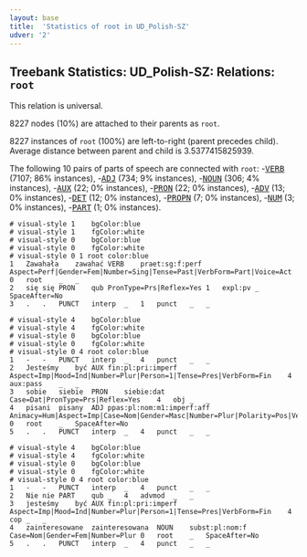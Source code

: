 ```yaml
---
layout: base
title:  'Statistics of root in UD_Polish-SZ'
udver: '2'
---
```


## Treebank Statistics: UD_Polish-SZ: Relations: `root`

This relation is universal.

8227 nodes (10%) are attached to their parents as `root`.

8227 instances of `root` (100%) are left-to-right (parent precedes child).
Average distance between parent and child is 3.5377415825939.

The following 10 pairs of parts of speech are connected with `root`: -<tt><a href="pl_sz-pos-VERB.html">VERB</a></tt> (7107; 86% instances), -<tt><a href="pl_sz-pos-ADJ.html">ADJ</a></tt> (734; 9% instances), -<tt><a href="pl_sz-pos-NOUN.html">NOUN</a></tt> (306; 4% instances), -<tt><a href="pl_sz-pos-AUX.html">AUX</a></tt> (22; 0% instances), -<tt><a href="pl_sz-pos-PRON.html">PRON</a></tt> (22; 0% instances), -<tt><a href="pl_sz-pos-ADV.html">ADV</a></tt> (13; 0% instances), -<tt><a href="pl_sz-pos-DET.html">DET</a></tt> (12; 0% instances), -<tt><a href="pl_sz-pos-PROPN.html">PROPN</a></tt> (7; 0% instances), -<tt><a href="pl_sz-pos-NUM.html">NUM</a></tt> (3; 0% instances), -<tt><a href="pl_sz-pos-PART.html">PART</a></tt> (1; 0% instances).


~~~ conllu
# visual-style 1	bgColor:blue
# visual-style 1	fgColor:white
# visual-style 0	bgColor:blue
# visual-style 0	fgColor:white
# visual-style 0 1 root	color:blue
1	Zawahała	zawahać	VERB	praet:sg:f:perf	Aspect=Perf|Gender=Fem|Number=Sing|Tense=Past|VerbForm=Part|Voice=Act	0	root	_	_
2	się	się	PRON	qub	PronType=Prs|Reflex=Yes	1	expl:pv	_	SpaceAfter=No
3	.	.	PUNCT	interp	_	1	punct	_	_

~~~


~~~ conllu
# visual-style 4	bgColor:blue
# visual-style 4	fgColor:white
# visual-style 0	bgColor:blue
# visual-style 0	fgColor:white
# visual-style 0 4 root	color:blue
1	-	-	PUNCT	interp	_	4	punct	_	_
2	Jesteśmy	być	AUX	fin:pl:pri:imperf	Aspect=Imp|Mood=Ind|Number=Plur|Person=1|Tense=Pres|VerbForm=Fin	4	aux:pass	_	_
3	sobie	siebie	PRON	siebie:dat	Case=Dat|PronType=Prs|Reflex=Yes	4	obj	_	_
4	pisani	pisany	ADJ	ppas:pl:nom:m1:imperf:aff	Animacy=Hum|Aspect=Imp|Case=Nom|Gender=Masc|Number=Plur|Polarity=Pos|VerbForm=Part|Voice=Pass	0	root	_	SpaceAfter=No
5	.	.	PUNCT	interp	_	4	punct	_	_

~~~


~~~ conllu
# visual-style 4	bgColor:blue
# visual-style 4	fgColor:white
# visual-style 0	bgColor:blue
# visual-style 0	fgColor:white
# visual-style 0 4 root	color:blue
1	-	-	PUNCT	interp	_	4	punct	_	_
2	Nie	nie	PART	qub	_	4	advmod	_	_
3	jesteśmy	być	AUX	fin:pl:pri:imperf	Aspect=Imp|Mood=Ind|Number=Plur|Person=1|Tense=Pres|VerbForm=Fin	4	cop	_	_
4	zainteresowane	zainteresowana	NOUN	subst:pl:nom:f	Case=Nom|Gender=Fem|Number=Plur	0	root	_	SpaceAfter=No
5	.	.	PUNCT	interp	_	4	punct	_	_

~~~


